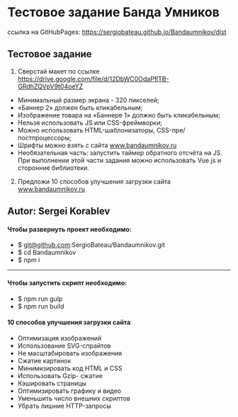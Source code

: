 # Тестовое задание Банда Умников #
ссылка на GitHubPages: https://sergiobateau.github.io/Bandaumnikov/dist

## Тестовое задание ##
1. Сверстай макет по ссылке https://drive.google.com/file/d/12DbWC0OdaPflTB-GRdhZQVpV9t04oeYZ
- Минимальный размер экрана - 320 пикселей;
- «Баннер 2» должен быть кликабельным;
- Изображение товара на «Баннере 1» должно быть кликабельным;
- Нельзя использовать JS или CSS-фреймворки;
- Можно использовать HTML-шаблонизаторы, CSS-пре/постпроцессоры;
- Шрифты можно взять с сайта www.bandaumnikov.ru 
- Необязательная часть: запустить таймер обратного отсчёта на JS. При выполнении этой части задания можно использовать Vue.js и сторонние библиотеки.

2. Предложи 10 способов улучшения загрузки сайта www.bandaumnikov.ru



## Autor: Sergei Korablev ##

#### Чтобы развернуть проект необходимо: ####
* $ git@github.com:SergioBateau/Bandaumnikov.git
* $ cd Bandaumnikov
* $ npm i
***
#### Чтобы запустить скрипт необходимо: ####
* $ npm run gulp
* $ npm run build


####  10 способов улучшения загрузки сайта ####
* Оптимизация изображений
* Использование SVG-спрайтов
* Не масштабировать изображения
* Сжатие картинок
* Минимизировать код HTML и CSS
* Использовать Gzip- сжатие
* Кэшировать страницы
* Оптимизировать графику и видео
* Уменьшить число внешних скриптов
* Убрать лишние HTTP-запросы

